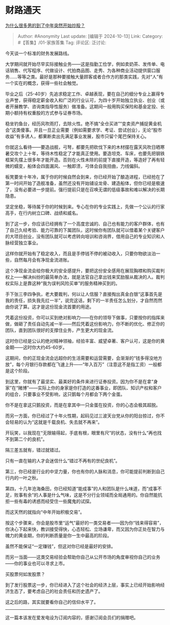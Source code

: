 # 财路通天
[为什么很多男的到了中年突然开始炒股？](https://www.zhihu.com/question/419997323/answer/4982350943)

> Author: #Anonymity
> Last update: [编辑于 2024-10-13]
> Link:
> Category: #【答集】/01-家族答集 
> Tag: 
> 评论区:
> 泛讨论:

今天谈一个标准的财务发展路线。

大学期间就开始尽早实际接触业务——这是指勤工俭学，例如卖奶茶、发传单、电话销售、代写程序、代做设计、代拍商品图、走秀、为各种商业活动提供窗口服务……等等之类。最好是那种要接触大量顾客或者合作方的那类实践，先对“人”有一个实在的概念，获得一些社会触觉。

毕业之后（25-40岁）先追求稳定工作、卓越表现，要在自己的细分专业上赢得专业声誉，获得稳定薪金收入和广泛的行业认可，为四十岁开始独立执业、创业（或者开展教学、咨询类指导性服务）做准备。这期间一般用购买保险和基金定投、长期小额持有权重股的方式参与证券市场。

稳坐钓鱼台，经历风吹雨打，去除火性。绝不搞“全仓买进”“变卖资产捕捉黄金机会”这类傻事。并且一旦正业需要（例如需要求学、考证、尝试创业），无论“股市收益”有多诱人，都果断卖出先满足事业发展，股市只留个尾巴保持关心。

你就这么看待——要造战舰，弓弩，都要先把砍伐下来的木材摆在露天风吹日晒寒暑交攻个上十年，等待木性稳定了才能真正使用。要造坦克、车床，也要先把钢铁框架先摆上很多年才能开造。否则在火性未除的前提下直接开造，等造好了再有轻微的蠕变，船体会四面漏风、一触即溃，弓体会自我扭曲，力线偏斜。

板凳要坐十年冷，属于你的时候自然会到来，你已经开始了酿造进程，已经抢在了第一时间开始了造舰准备，虽然还没有开始铺设龙骨、建造船体，但你已经是极速了，没有必要进一步提前。强行提前只是在召唤无谓的低级事故和难以解决的长期隐患。

坚定坐稳，等待属于你的时候到来。专心在你的专业实践上，先做一个公认的行家高手，在行内树立口碑、战绩和威名。

到了这一步，你应该已经拥有了一个高度忠诚的、自己也有能力的客户群体，也有了自己久经考验、能力可靠的下属团队，这时候你有团队就可以借着某个关键客户的大项目创业，没有团队就可以考虑转向培训和咨询界，借用自己的专业知识和人脉经营独立事业。

这样你就开始有了稳定收入，而且是手停钱不停的被动收入，只要你物欲淡泊一些，自然每月会有净现金流进账。

这个净现金流会给你极大的安全感提升，要把这份安全感用在展现胸襟和购买裁判权上——解决纠纷的最简单办法，就是法官自己拿出钱来奖励服从裁决的人。裁判权实际上是靠这种“我为误判风险买单”的服务精神买到的。

手下张三李四争执，老大要裁判，何以让人信服？直接掏出真金白银“这事首先是我的责任，损失我先扛一半”，说完这话，剩下的一半责任怎么划分，才自然而然由你说了算。这才是这份现金流首要的用途。

凭着这份投资，你可以买到绝对影响力——在你的领导下做事，只要按你的指挥来做，做砸了责任自动先减一半——然后凭着这份影响力，你不断的优化、修正你的团队，直到团队很好的支撑住业务，产生更大的现金流。

这时你已经是公认的绝对精神领袖，经验丰富、威望卓著、客户认可，这是你的黄金期——这时你大约45-60岁。

这期间，你的正现金流会远超你的生活需要和运营需要，会渐渐的“钱多得没地方放”，每个月银行存款都在飞速上升——“年入百万”（注意这不是指工资）一般都是这个阶段。

到这里，你就有了最坚实、最美好的条件来进行证券投资。因为你不是在拿“身家”在“赌博”——实际上你的身家是你打造的这番事业，即团队、知识产权和客户的组合，只要事业不受影响，这只鹅每个月都会下两个金蛋。

你不是在拿这只鹅投资，而是在拿其中一只金蛋在投资，你的心态会极其超脱。

而另一方面，你已经过了十年火性期，起码见过三波天台党从你的阳台掠过，你不会轻易的认为“这就是千载良机、失去就不再来”。

开玩笑，以我现在“无限输得起，手底有根，眼里有尺”的状态，没有什么“再也找不到第二个的良机”。

隔三差五就有，错过就错过。

只有一直在输的人才会迷信什么“错过不再有的世纪良机”。

第三，你已经是行业的中坚力量，你也有你的人脉和消息，你可能提前判断到自己行内的一叶之秋。

第四，十几年沧海桑田，你已经知道“能成事”的人和团队是什么味道，而“成事不足，败事有余”的人事是什么气味，这是不分行业领域而全局通用的。你自然能抗拒一些有毒的诱惑而经受住一些魔鬼的试探。

而这天然的就指向“中年开始积极交易”。

按这个步骤来，你会是股市里“运气”最好的一类交易者——因为你“钱来得容易”，你决心下起来快，教训接受得快，心态轻松、立场谦卑，而又因为你正处在智力与魄力的黄金期，你的判断质量是你一生中最高的阶段。

虽然不能保证“一定赚钱”，但这对你已经是最好的安排。

而另一当面——这类交易经验会帮助你自己从公开市场的角度审视你自己的业务——你的事业也可以寻求上市。

买股票何如发股票？

到了发行股票这一步，你已经进入了这个社会的经济上层，事实上已经开始影响经济生态了，要考虑自己的社会责任和历史遗产了。

这之后的路，其实就要看你自己的信仰水平了。

--------------------

这一篇本该发在爱发电设为订阅内容的，感谢订阅会员们的捐赠吧。
